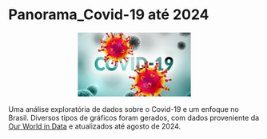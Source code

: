 # Panorama_Covid-19 até 2024

<p align="center">
  <img alt="Analisando Airbnb" width="45%" src="covid.png">
</p>

Uma análise exploratória de dados sobre o Covid-19 e um enfoque no Brasil. Diversos tipos de gráficos foram gerados, com dados proveniente da  [Our World in Data](https://ourworldindata.org) e atualizados até agosto de 2024.

